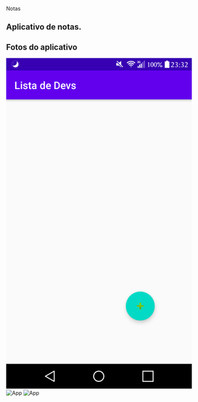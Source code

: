 Notas

Aplicativo de notas.
---

## Fotos do aplicativo

![App](/App10_CadastroProgramadores/readme-images/app1.png)
![App](/App09_CadastroProgramadores/readme-images/app2.png)
![App](/App09_CadastroProgramadores/readme-images/app3.png)